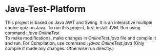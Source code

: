 # Java-Test-Platform
This project is based on Java AWT and Swing. It is an interactive multiple choice quiz on Java.
To run this project, first install JVM.
Run using command : *java OnlineTest*          
To make modifications, make changes in *OnlineTest.java*   file and compile it and run.
For Compilation, use command :       *javac OnlineTest.java*           (Only compile if made any changes. Otherwise run directly.) 
